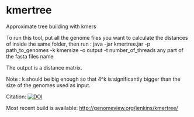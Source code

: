 # kmertree
Approximate tree building with kmers



To run this tool, put all the genome files you want to calculate the distances of inside the same folder, then run :
	java -jar kmertree.jar -p path_to_genomes -k kmersize -o output -t number_of_threads any part of the fasta files name

The output is a distance matrix.

Note : k should be big enough so that 4^k is significantly bigger than the size of the genomes used as input.


Citation:
[![DOI](https://zenodo.org/badge/37710846.svg)](https://zenodo.org/badge/latestdoi/37710846)

Most recent build is available: http://genomeview.org/jenkins/kmertree/